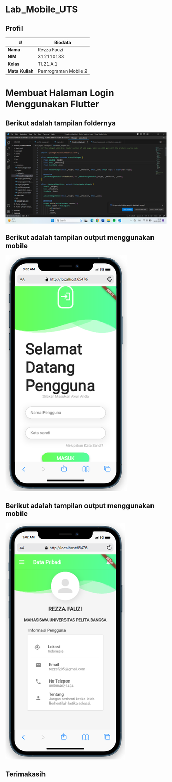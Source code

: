 # Lab_Mobile_UTS
## Profil
| #               | Biodata              |
| --------------- | -------------------- |
| **Nama**        | Rezza Fauzi          |
| **NIM**         | 312110133            |
| **Kelas**       | TI.21.A.1            |
| **Mata Kuliah** | Pemrograman Mobile 2 |

# Membuat Halaman Login Menggunakan Flutter

## Berikut adalah tampilan foldernya
![Gambar 1](ss/1.png)

## Berikut adalah tampilan output menggunakan mobile
![Gambar 2](ss/2.png)

## Berikut adalah tampilan output menggunakan mobile
![Gambar 3](ss/3.png)

## Terimakasih
